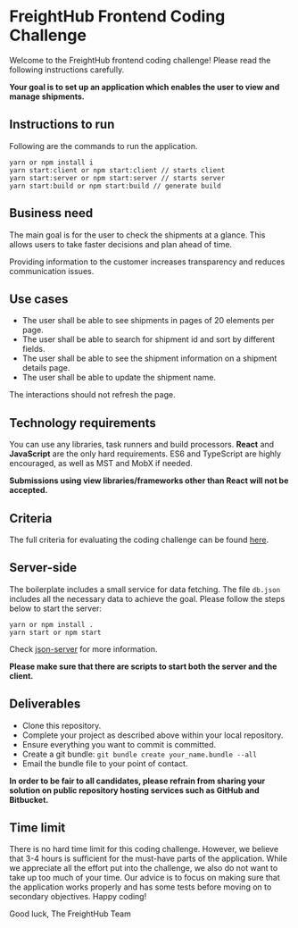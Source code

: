 # FreightHub Frontend Coding Challenge

Welcome to the FreightHub frontend coding challenge! Please read the following instructions carefully.

**Your goal is to set up an application which enables the user to view and manage shipments.**

## Instructions to run

Following are the commands to run the application. 

```
yarn or npm install i
yarn start:client or npm start:client // starts client
yarn start:server or npm start:server // starts server
yarn start:build or npm start:build // generate build
```

## Business need

The main goal is for the user to check the shipments at a glance. This allows users to take faster decisions and plan ahead of time.

Providing information to the customer increases transparency and reduces communication issues.

## Use cases

- The user shall be able to see shipments in pages of 20 elements per page.
- The user shall be able to search for shipment id and sort by different fields.
- The user shall be able to see the shipment information on a shipment details page.
- The user shall be able to update the shipment name.

The interactions should not refresh the page.

## Technology requirements

You can use any libraries, task runners and build processors. **React** and **JavaScript** are the only hard requirements. ES6 and TypeScript are highly encouraged, as well as MST and MobX if needed.

**Submissions using view libraries/frameworks other than React will not be accepted.**

## Criteria

The full criteria for evaluating the coding challenge can be found [here](./Criteria.md).

## Server-side

The boilerplate includes a small service for data fetching. The file `db.json` includes all the necessary data to achieve the goal. Please follow the steps below to start the server:

```
yarn or npm install .
yarn start or npm start
```

Check [json-server](https://github.com/typicode/json-server) for more information.

**Please make sure that there are scripts to start both the server and the client.**

## Deliverables

- Clone this repository.
- Complete your project as described above within your local repository.
- Ensure everything you want to commit is committed.
- Create a git bundle: `git bundle create your_name.bundle --all`
- Email the bundle file to your point of contact.

**In order to be fair to all candidates, please refrain from sharing your solution on public repository hosting services such as GitHub and Bitbucket.**

## Time limit

There is no hard time limit for this coding challenge. However, we believe that 3-4 hours is sufficient for the must-have parts of the application. While we appreciate all the effort put into the challenge, we also do not want to take up too much of your time. Our advice is to focus on making sure that the application works properly and has some tests before moving on to secondary objectives. Happy coding!

Good luck,
The FreightHub Team
